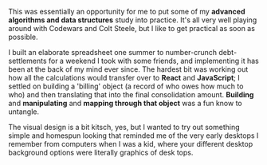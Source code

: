 This was essentially an opportunity for me to put some of my **advanced algorithms and data structures** study into practice. It's all very well playing around with Codewars and Colt Steele, but I like to get practical as soon as possible. 

I built an elaborate spreadsheet one summer to number-crunch debt-settlements for a weekend I took with some friends, and implementing it has been at the back of my mind ever since. The hardest bit was working out how all the calculations would transfer over to **React** and **JavaScript**; I settled on building a 'billing' object (a record of who owes how much to who) and then translating that into the final consolidation amount. **Building** and **manipulating** and **mapping through that object** was a fun know to untangle. 

The visual design is a bit kitsch, yes, but I wanted to try out something simple and homespun looking that reminded me of the very early desktops I remember from computers when I was a kid, where your different desktop background options were literally graphics of desk tops.